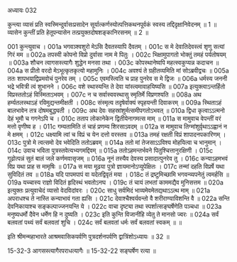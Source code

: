 अध्यायः 032

कुन्त्या व्यासं प्रति स्वस्मिन्दुर्वासःप्रसादेन सूर्यात्कर्णस्योत्पत्तिकथनपूर्वकं स्वस्य तद्दिदृक्षानिवेदनम् ॥ 1 ॥ व्यासेन कुन्तीं प्रति हेतूपन्यासेन तत्प्रयुक्तदोषशङ्कानिरसनम् ॥ 2 ॥

001	कुन्त्युवाच ।
001a	भगवञ्श्वशुरो मेऽसि दैवतस्यापि दैवतम् ।
001c	स मे देवातिदेवस्त्वं शृणु सत्यां गिरं मम ॥
002a	तपस्वी कोपनो विप्रो दुर्वासा नाम मे पितुः ।
002c	भिक्षामुपागतो भोक्तुं तमहं पर्यतोषयम् ॥
003a	शौचन त्वागसस्त्यागैः शुद्धेन मनसा तथा ।
003c	कोपस्थानेष्वपि महत्स्वकुप्यन्न कदाचन ॥
004a	स प्रीतो वरदो मेऽभूत्कृतकृत्यो महामुनिः ।
004c	अवश्यं ते ग्रहीतव्यमिति मां सोऽब्रवीद्वचः ॥
005a	ततः शापभयाद्विप्रमवोचं पुनरेव तम् ।
005c	एवमस्त्विति च प्राह पुनरेव स मे द्विजः ॥
006a	धर्मस्य जननी भद्रे भवित्री त्वं शुभानने ।
006c	वशे स्थास्यन्ति ते देवा यांस्त्वमावाहयिष्यसि ॥
007a	इत्युक्त्वाऽन्तर्हितो विप्रस्ततोऽहं विस्मिताऽभवम् ।
007c	न च सर्वास्ववस्थासु स्मृतिर्मे विप्रणश्यति ॥
008a	अथ हर्म्यतलस्थाऽहं रविमुद्यन्तमीक्षती ।
008c	संस्मृत्य तदृषेर्वाक्यं स्पृहयन्ती दिवाकरम् ॥
009a	स्थिताऽहं बालभावेन तत्र दोषमबुद्ध्यती ।
009c	अथ देवः सहस्रांशुर्मत्समीपगतोऽभवत् ॥
010a	द्विधा कृत्वाऽऽत्मनो देहं भूमौ च गगनेऽपि च ।
010c	तताप लोकानेकेन द्वितीयेनागमत्स माम् ॥
011a	स मामुवाच वेपन्तीं वरं मत्तो वृणीष्व ह ।
011c	गम्यतामिति तं चाहं प्रणम्य शिरसाऽवदम् ॥
012a	स मामुवाच तिग्मांशुर्वृथाऽऽह्वानं न मे क्षमम् ।
012c	धक्ष्यामि त्वां च विप्रं च येन दत्तो वरस्तव ॥
013a	तमहं रक्षती विप्रं शापादनपकारिणम् ।
013c	पुत्रो मे त्वत्समो देव भवेदिति ततोऽब्रवम् ॥
014a	ततो मां तेजसाऽऽविश्य मोहयित्वा च भानुमान् ।
014c	उवाच भविता पुत्रस्तवेत्यभ्यगमद्दिवम् ॥
015a	ततोऽहमन्तर्भवने पितुश्चित्तानुरक्षिणी ।
015c	गूढोत्पन्नं सुतं बालं जले कर्णमवासृजम् ॥
016a	नूनं तस्यैव देवस्य प्रसादात्पुनरेव तु ।
016c	कन्याऽहमभवं विप्र यथा प्राह स मामृषिः ॥
017a	स मया मूढया पुत्रो ज्ञायमानोऽप्युपेक्षितः ।
017c	तन्मां दहति विप्रर्षे यथा सुविदितं तव ॥
018a	यदि पापमपापं वा यदेतद्विवृतं मया ।
018c	तं द्रष्टुमिच्छामि भगवन्व्यपनेतुं त्वमर्हसि ॥
019a	यच्चास्य राज्ञो विदितं हृदिस्थं भवतोऽनघ ।
019c	तं चायं लभतां काममद्यैव मुनिसत्तम ॥
020a	इत्युक्तः प्रत्युवाचेदं व्यासो वेदविदांवरः ।
020c	साधु सर्वमिदं भाव्यमेवमेतद्यथाऽऽत्थ माम् ॥
021a	अपराधश्च ते नास्ति कन्याभावं गता ह्यसि ।
021c	देवाश्चैश्वर्यवन्तो वै शरीराण्याविशन्ति वै ॥
022a	सन्ति देवनिकायाश्च सङ्कल्पाज्जनयन्ति ये ।
022c	वाचा दृष्ट्या तथा स्पर्शात्सङ्घर्षेणेति पञ्चधा ॥
023a	मनुष्यधर्मो दैवेन धर्मेण हि न दुष्यति ।
023c	इति कुन्ति विजानीहि व्येतु ते मानसो ज्वरः ॥
024a	सर्वं बलवतां पथ्यं सर्वं बलवतां शुचि ।
024c	सर्वं बलवतां धर्मः सर्वं बलवतां स्वकम् ॥ ॥

इति श्रीमन्महाभारते आश्रमवासिकपर्वणि पुत्रदर्शनपर्वणि द्वात्रिंशोऽध्यायः ॥ 32 ॥

15-32-3 आगसस्त्यागैरपराधत्यागैः ॥ 15-32-22 सङ्घर्षेण रत्या ॥
